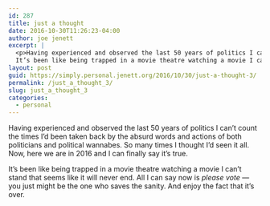 ```yaml
---
id: 287
title: just a thought
date: 2016-10-30T11:26:23-04:00
author: joe jenett
excerpt: |
  <p>Having experienced and observed the last 50 years of politics I can’t count the times I’d been taken back by the absurd words and actions of both politicians and political wannabes. So many times I thought I’d seen it all. Now, here we are in 2016 and I can finally say it’s true. </p><p>
  It’s been like being trapped in a movie theatre watching a movie I can’t stand that seems like it will never end. All I can say now is <i>please vote</i> — you just might be the one who saves the sanity. And enjoy the fact that it’s over. </p>
layout: post
guid: https://simply.personal.jenett.org/2016/10/30/just-a-thought-3/
permalink: /just_a_thought_3/
slug: just_a_thought_3
categories:
  - personal
---
```

Having experienced and observed the last 50 years of politics I can’t count the times I’d been taken back by the absurd words and actions of both politicians and political wannabes. So many times I thought I’d seen it all. Now, here we are in 2016 and I can finally say it’s true. 

It’s been like being trapped in a movie theatre watching a movie I can’t stand that seems like it will never end. All I can say now is _please vote_ — you just might be the one who saves the sanity. And enjoy the fact that it’s over.